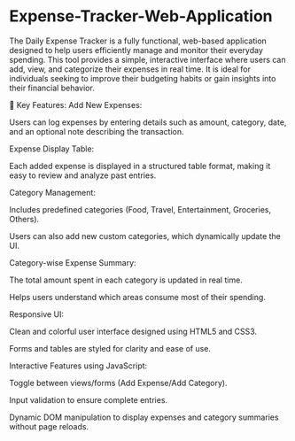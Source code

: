 # Expense-Tracker-Web-Application
The Daily Expense Tracker is a fully functional, web-based application designed to help users efficiently manage and monitor their everyday spending. This tool provides a simple, interactive interface where users can add, view, and categorize their expenses in real time. It is ideal for individuals seeking to improve their budgeting habits or gain insights into their financial behavior.

🔧 Key Features:
Add New Expenses:

Users can log expenses by entering details such as amount, category, date, and an optional note describing the transaction.

Expense Display Table:

Each added expense is displayed in a structured table format, making it easy to review and analyze past entries.

Category Management:

Includes predefined categories (Food, Travel, Entertainment, Groceries, Others).

Users can also add new custom categories, which dynamically update the UI.

Category-wise Expense Summary:

The total amount spent in each category is updated in real time.

Helps users understand which areas consume most of their spending.

Responsive UI:

Clean and colorful user interface designed using HTML5 and CSS3.

Forms and tables are styled for clarity and ease of use.

Interactive Features using JavaScript:

Toggle between views/forms (Add Expense/Add Category).

Input validation to ensure complete entries.

Dynamic DOM manipulation to display expenses and category summaries without page reloads.


